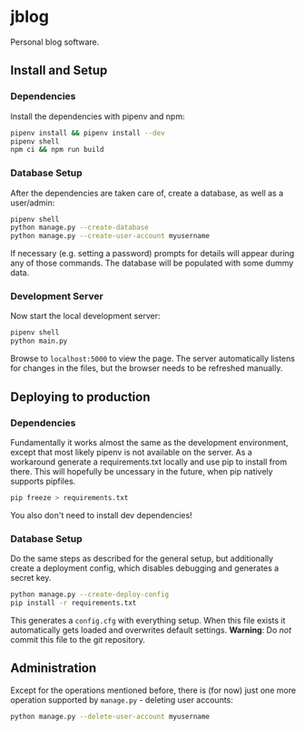 #  jblog
Personal blog software.

## Install and Setup

### Dependencies
Install the dependencies with pipenv and npm:
```bash
pipenv install && pipenv install --dev
pipenv shell
npm ci && npm run build
```

### Database Setup
After the dependencies are taken care of, create a database, as well as a user/admin:

```bash
pipenv shell
python manage.py --create-database
python manage.py --create-user-account myusername
```

If necessary (e.g. setting a password) prompts for details will appear during any 
of those commands. The database will be populated with some dummy data.

### Development Server
Now start the local development server:

```bash
pipenv shell
python main.py
```

Browse to `localhost:5000` to view the page. The server automatically listens
for changes in the files, but the browser needs to be refreshed manually.

## Deploying to production

### Dependencies
Fundamentally it works almost the same as the development environment, except
that most likely pipenv is not available on the server. As a workaround generate
a requirements.txt locally and use pip to install from there. This will hopefully 
be uncessary in the future, when pip natively supports pipfiles.

```bash
pip freeze > requirements.txt
```
You also don't need to install dev dependencies!

### Database Setup
Do the same steps as described for the general setup, but additionally create
a deployment config, which disables debugging and generates a secret key. 

```bash
python manage.py --create-deploy-config
pip install -r requirements.txt
```

This generates a `config.cfg` with everything setup. When this file exists
it automatically gets loaded and overwrites default settings.
**Warning**: Do *not* commit this file to the git repository.

## Administration
Except for the operations mentioned before, there is (for now) just one
more operation supported by `manage.py` - deleting user accounts:

```bash
python manage.py --delete-user-account myusername
```